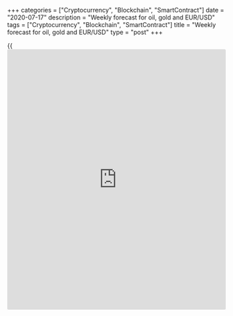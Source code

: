 +++
categories = ["Cryptocurrency", "Blockchain", "SmartContract"]
date = "2020-07-17"
description = "Weekly forecast for oil, gold and EUR/USD"
tags = ["Cryptocurrency", "Blockchain", "SmartContract"]
title = "Weekly forecast for oil, gold and EUR/USD"
type = "post"
+++

{{<iframe id="large-banner" src="https://www.bounty.group/#slide=24.0" width="100%" height="600" scrolling="no" style="border: 0px solid rgb(216, 221, 230); border-radius: 3px;">}}

July 17, 2020

July 17, 2020

Weekly forecast for oil, gold and EUR/USDAlex Rodionov

##  **O** **il price forecast for next wee** **k: USCrude analysis**

Oil has featured low volatility this week. Basically, the situation in
the oil market has been the same for the third consecutive week. The
price is trading under the resistance Target Zone 5 [41.67 – 40.92],
with insignificant fluctuations.

The oil middle-term trend remains up. Therefore, we can expect the price
to break through the June’s high and consolidate above TZ5. When it
happens, the next upside target will be Target Zone 6 [49.19 – 48.42].

The key support is now in the price range of [33.64 – 32.86]. To buy oil
at good prices, we need to expect the test of the support zone and look
for a pattern.

![LiteForex: Weekly forecast for oil, gold and EUR/USD][1]

###  **[USCrude][2]Trading tips for the upcoming week:**

Buy according to the pattern in Target Zone [33.64 - 32.86]. TakeProfit:
41.67. StopLoss: according to the pattern rules.

* * *

##  **Gold** **price forecast for next wee** **k:** **XAUUSD**
**analysis** ****

Gold middle-term uptrend continues. The price is now being corrected.

Next week, I expect the price to break through the local high. Next we
shall see if the bulls will consolidate the price above Target Zone 6
[1817.2 – 1811.2]. If they do, the next growth target in the uptrend
will be Target Zone 7 [1877.2 – 1871.2].

If there is a false breakout pattern in the gold price chart, one can
use it and sell gold with the target in the key support zone.

![LiteForex: Weekly forecast for oil, gold and EUR/USD][3]

###  **[XAUUSD][4] Trading tips for the upcoming week:**

Sell according to the pattern “false breakout of high”. TakeProfit: key
support. StopLoss: according to the pattern rules.

* * *

##  **E** **uro/dollar price forecast for next wee** **k:** **EURUSD**
**analysis** ****

This week, the EURUSD purchases, opened earlier, have yielded profit at
level 1.1410. The high of June has been broken through. The main
scenario to buy the euro has worked out.

![LiteForex: Weekly forecast for oil, gold and EUR/USD][5]

The EURUSD traders are now trying to consolidate the price above the
resistance [1.1368 – 1.1350]. I recommend combining this resistance zone
with level 1.1410 and considering them as the single strong zone. If
buyers consolidate the price above this zone, the price will be likely
to reach Target Zone 2 [1.1550 – 1.1532].

Until the price consolidates above the resistance, we continue looking
for entry points to enter middle-term purchases with the target at the
high of this week. The key support with good buy prices is in the zone
of [1.1269 – 1.1251]. Expect the price correction down to this zone

![LiteForex: Weekly forecast for oil, gold and EUR/USD][6]

###  **[EURUSD][7]  Trading tips for the upcoming week:**

Buy according to the pattern in Target Zone [1.1269 - 1.1251].
TakeProfit: 1.1450. StopLoss: according to the pattern rules.

> IZ - Intermediary Zone: responsible for the price momentum reversing

>

> TZ - Target Zone: a zone that is 75% likely to be reached after IZ
breakout.

>

> GZ - Gold Zone: zone in the medium-term momentum.

>

> All zones are calculated based on the average [daily](https://www.fintecher.org/2020/03/03/forex-trading-daily-strategy/) price of the
instrument and margin requirements of the futures.

* * *

P.S. Did you like my article? Share it in social networks: it will be
the best “thank you" :)

Ask me questions and comment below. I’ll be glad to answer your
questions and give necessary explanations.

 **Useful links:**

  * I recommend trying to trade with a reliable broker [here][8]. The system allows you to trade by yourself or copy successful traders from all across the globe.
  * Use my promo-code BLOG for getting deposit bonus 50% on LiteForex platform. Just enter this code in the appropriate field while [depositing][9] your trading account.
  * Telegram channel with high-quality analytics, Forex reviews, training articles, and other useful things for traders <t.me/liteforex>

## Price chart of EURUSD in real time mode

![Weekly forecast for oil, gold and EUR/USD][10]

The content of this article reflects the author’s opinion and does not
necessarily reflect the official position of LiteForex. The material
published on this page is provided for informational purposes only and
should not be considered as the provision of investment advice for the
purposes of Directive 2004/39/EC.

Rate this article:

{{value}}

( {{count}} {{title}} )

   1. cdn.liteforex.com/cache/uploads/blog_post/commodities/analytics/USCrude_analysis_170720.png?w=30&s=219c2b5e6e6769663a6750523164d28b
   2. my.liteforex.com/trading?type=oil
   3. cdn.liteforex.com/cache/uploads/blog_post/commodities/analytics/XAUUSD_analysis_170720.png?w=30&s=d894da147f9034e7d8f11fc94c552fa5
   4. my.liteforex.com/trading/chart?symbol=XAUUSD&returnUrl=true
   5. cdn.liteforex.com/cache/uploads/blog_post/commodities/analytics/EURUSD_analysis_100720.png?w=30&s=eca4ef16fb808fbd2244baa45868e380
   6. cdn.liteforex.com/cache/uploads/blog_post/commodities/analytics/EURUSD_analysis_170720_1.png?w=30&s=e58d47eb3b2483023cb332cfca8c40e2
   7. my.liteforex.com/trading/chart?symbol=EURUSD&returnUrl=true
   8. my.liteforex.com/?category=analysts-opinions&slug=weekly-forecast-for-oil-gold-and-eurusd-2020-07-17&openPopup=%2Fregistration%2Fpopup&utm_source=blog&utm_medium=article&utm_campaign=bonus
   9. my.liteforex.com/deposit/?category=analysts-opinions&slug=weekly-forecast-for-oil-gold-and-eurusd-2020-07-17&promo_code=BLOG&utm_source=blog&utm_medium=article&utm_campaign=bonus
   10. cdn.liteforex.com/cache/uploads/blog_post/commodities/forex_trading.jpeg?q=75&w=1000&s=3ac20354929a2392eace30b00f7455ac